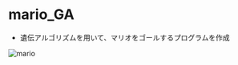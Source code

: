 # mario_GA
* 遺伝アルゴリズムを用いて、マリオをゴールするプログラムを作成

![mario](https://user-images.githubusercontent.com/88835817/179872001-a2faa216-9066-4fce-a960-022a5beeb8fc.gif)
